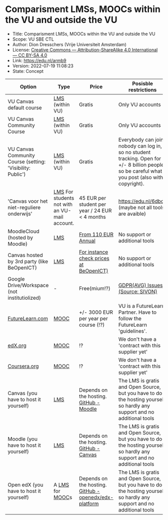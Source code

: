 # Comparisment LMSs, MOOCs within the VU and outside the VU

* Title: Comparisment LMSs, MOOCs within the VU and outside the VU
* Scope: VU SBE CTL 
* Author: Dion Dresschers (Vrije Universiteit Amsterdam)
* License: [Creative Commons — Attribution-ShareAlike 4.0 International — CC BY-SA 4.0](https://creativecommons.org/licenses/by-sa/4.0/)
* Link: https://edu.nl/armb9
* Version: 2022-07-19 11:08:23
* State: Concept

|Option|Type|Price|Posisble restrictions|
|------|---------------------|-----|-|
|VU Canvas default course|[LMS](https://en.wikipedia.org/wiki/Learning_management_system) (within VU)|Gratis|Only VU accounts|
|VU Canvas Community Course|[LMS](https://en.wikipedia.org/wiki/Learning_management_system) (within VU)|Gratis|Only VU accounts|
|VU Canvas Community Course (setting: 'Visibility: Public')|[LMS](https://en.wikipedia.org/wiki/Learning_management_system) (within VU)|Gratis|Everybody can join, nobody can log in, so no student tracking. Open for +/- 8 billion people so be careful what you post (also with copyright).|
|'Canvas voor het niet-reguliere onderwijs'|[LMS](https://en.wikipedia.org/wiki/Learning_management_system) For students not with an VU-mail account.|45 EUR per student per year / 24 EUR < 4 months|https://edu.nl/6dbcu (maybe not all tools are avaible)|
|MoodleCloud (hosted by Moodle)|[LMS](https://en.wikipedia.org/wiki/Learning_management_system)|[From 110 EUR Annual](https://moodle.com/solutions/moodlecloud/)|No support or additional tools|
|Canvas hosted by 3rd party (like BeOpenICT)|[LMS](https://en.wikipedia.org/wiki/Learning_management_system)|[For instance check prices at BeOpenICT)](https://be-open-ict.nl/drupal/)|No support or additional tools|
|Google Drive/Workspace (not institutiolized)|-|Free(mium!?)|[GDPR(AVG) Issues (Source: SIVON)](https://sivon.nl/2021/06/advies-ap-google-workspace-op-scholen-kent-teveel-risicos/)|
|[FutureLearn.com](https://www.futurelearn.com/)|[MOOC](https://en.wikipedia.org/wiki/Massive_open_online_course)|+/- 3000 EUR per year per course (!?)|VU is a FutureLearn Partner. Have to follow the FutureLearn 'guidelines'.|
|[edX.org](https://www.edx.org/)|[MOOC](https://en.wikipedia.org/wiki/Massive_open_online_course)|!?|We don't have a 'contract with this supplier yet'|
|[Coursera.org](https://www.coursera.org/)|[MOOC](https://en.wikipedia.org/wiki/Massive_open_online_course)|!?|We don't have a 'contract with this supplier yet'|
|Canvas (you have to host it yourself)|[LMS](https://en.wikipedia.org/wiki/Learning_management_system)|Depends on the hosting. [GitHub -Moodle](https://github.com/moodle/moodle)|The LMS is gratis and Open Source, but you have to do the hosting yourself, so hardly any support and no additional tools|
|Moodle (you have to host it yourself)|[LMS](https://en.wikipedia.org/wiki/Learning_management_system)|Depends on the hosting. [GitHub - Canvas](https://github.com/instructure/canvas-lms)|The LMS is gratis and Open Source, but you have to do the hosting yourself, so hardly any support and no additional tools|)(https://github.com/instructure/canvas-lms)||The LMS is gratis and Open Source, but you have to do the hosting yourself, so hardly any support and no additional tools|
|Open edX (you have to host it yourself)|A [LMS](https://en.wikipedia.org/wiki/Learning_management_system) for [MOOC](https://en.wikipedia.org/wiki/Massive_open_online_course)s|Depends on the hosting. [GitHub - openedx/edx-platform](https://github.com/openedx/edx-platform)|The LMS is gratis and Open Source, but you have to do the hosting yourself, so hardly any support and no additional tools|
